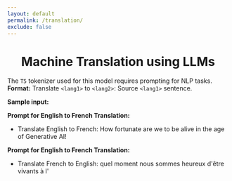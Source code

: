 ```yaml
---
layout: default
permalink: /translation/
exclude: false
---
```



# <center> Machine Translation using LLMs </center>



<script
	type="module"
	src="https://gradio.s3-us-west-2.amazonaws.com/3.44.1/gradio.js"
></script>

<gradio-app src="https://nikhilwani-nikhilwani-machine-translation-en-fr-6b3a170.hf.space"></gradio-app>


The ```T5``` tokenizer used for this model requires prompting for NLP tasks.  
**Format:** Translate ```<lang1>``` to ```<lang2>```: Source ```<lang1>``` sentence. 



**Sample input:**

**Prompt for English to French Translation:**  
- Translate English to French: How fortunate are we to be alive in the age of Generative AI!

**Prompt for English to French Translation:**  
- Translate French to English: quel moment nous sommes heureux d'être vivants à l'
  

